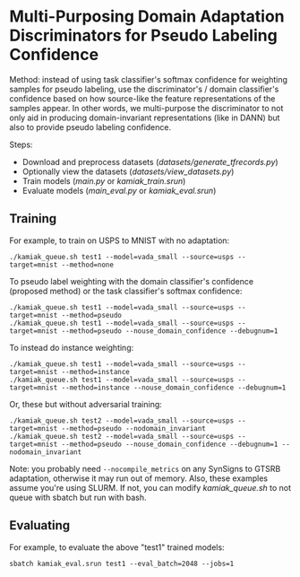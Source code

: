 # Multi-Purposing Domain Adaptation Discriminators for Pseudo Labeling Confidence

Method: instead of using task classifier's softmax confidence for weighting samples for pseudo labeling, use the discriminator's / domain classifier's confidence based on how source-like the feature representations of the samples appear. In other words, we multi-purpose the discriminator to not only aid in producing domain-invariant representations (like in DANN) but also to provide pseudo labeling confidence.

Steps:

- Download and preprocess datasets (*datasets/generate_tfrecords.py*)
- Optionally view the datasets (*datasets/view_datasets.py*)
- Train models (*main.py* or *kamiak_train.srun*)
- Evaluate models (*main_eval.py* or *kamiak_eval.srun*)

## Training
For example, to train on USPS to MNIST with no adaptation:

    ./kamiak_queue.sh test1 --model=vada_small --source=usps --target=mnist --method=none

To pseudo label weighting with the domain classifier's confidence (proposed method) or the task classifier's softmax confidence:

    ./kamiak_queue.sh test1 --model=vada_small --source=usps --target=mnist --method=pseudo
    ./kamiak_queue.sh test1 --model=vada_small --source=usps --target=mnist --method=pseudo --nouse_domain_confidence --debugnum=1

To instead do instance weighting:

    ./kamiak_queue.sh test1 --model=vada_small --source=usps --target=mnist --method=instance
    ./kamiak_queue.sh test1 --model=vada_small --source=usps --target=mnist --method=instance --nouse_domain_confidence --debugnum=1

Or, these but without adversarial training:

    ./kamiak_queue.sh test2 --model=vada_small --source=usps --target=mnist --method=pseudo --nodomain_invariant
    ./kamiak_queue.sh test2 --model=vada_small --source=usps --target=mnist --method=pseudo --nouse_domain_confidence --debugnum=1 --nodomain_invariant

Note: you probably need `--nocompile_metrics` on any SynSigns to GTSRB adaptation, otherwise it may run out of memory. Also, these examples assume you're using SLURM. If not, you can modify *kamiak_queue.sh* to not queue with sbatch but run with bash.

## Evaluating
For example, to evaluate the above "test1" trained models:

    sbatch kamiak_eval.srun test1 --eval_batch=2048 --jobs=1
